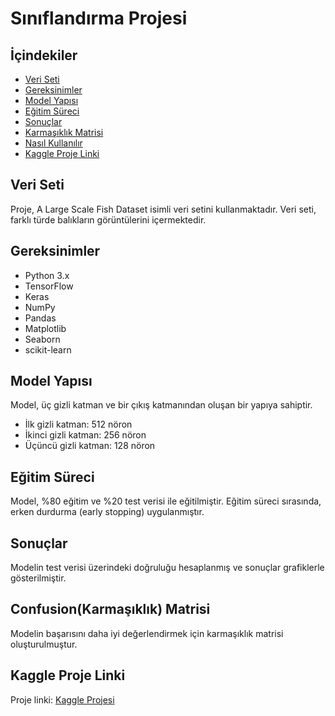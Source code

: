 # Sınıflandırma Projesi

## İçindekiler
- [Veri Seti](#veri-seti)
- [Gereksinimler](#gereksinimler)
- [Model Yapısı](#model-yapısı)
- [Eğitim Süreci](#eğitim-süreci)
- [Sonuçlar](#sonuçlar)
- [Karmaşıklık Matrisi](#karmaşık-matris)
- [Nasıl Kullanılır](#nasıl-kullanılır)
- [Kaggle Proje Linki](#kaggle-proje-linki)

## Veri Seti
Proje, A Large Scale Fish Dataset isimli veri setini kullanmaktadır. Veri seti, farklı türde balıkların görüntülerini içermektedir.

## Gereksinimler
- Python 3.x
- TensorFlow
- Keras
- NumPy
- Pandas
- Matplotlib
- Seaborn
- scikit-learn

## Model Yapısı
Model, üç gizli katman ve bir çıkış katmanından oluşan bir yapıya sahiptir. 
- İlk gizli katman: 512 nöron
- İkinci gizli katman: 256 nöron
- Üçüncü gizli katman: 128 nöron

## Eğitim Süreci
Model, %80 eğitim ve %20 test verisi ile eğitilmiştir. Eğitim süreci sırasında, erken durdurma (early stopping) uygulanmıştır.

## Sonuçlar
Modelin test verisi üzerindeki doğruluğu hesaplanmış ve sonuçlar grafiklerle gösterilmiştir.

## Confusion(Karmaşıklık) Matrisi
Modelin başarısını daha iyi değerlendirmek için karmaşıklık matrisi oluşturulmuştur.

## Kaggle Proje Linki
Proje linki: [Kaggle Projesi](https://www.kaggle.com/code/yigitdede/classification-fish?scriptVersionId=202891630)

